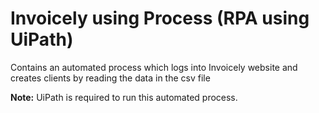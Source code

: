 # Invoicely using Process (RPA using UiPath)
Contains an automated process which logs into Invoicely website and creates clients by reading the data in the csv file

**Note:** UiPath is required to run this automated process.
